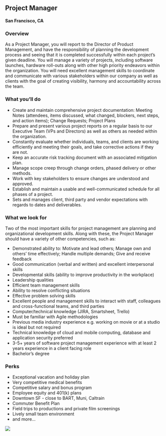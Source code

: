 ## Project Manager
#### San Francisco, CA

### Overview
As a Project Manager, you will report to the Director of Product Management, and have the responsibility of planning the development process and seeing that it is completed successfully within each project’s given deadline.  You will manage a variety of projects, including software launches, hardware roll-outs along with other high priority endeavors within the organization.
You will need excellent management skills to coordinate and communicate with various stakeholders within our company as well as clients with the goal of creating visibility, harmony and accountability across the team.  

### What you’ll do
+	Create and maintain comprehensive project documentation: Meeting Notes (attendees, items discussed, what changed, blockers, next steps, and action items); Change Requests; Project Plans
+	Prepare and present various project reports on a regular basis to our Executive Team (VPs and Directors) as well as others as needed within the organization.
+	Constantly evaluate whether individuals, teams, and clients are working efficiently and meeting their goals, and take corrective actions if they are not.
+	Keep an accurate risk tracking document with an associated mitigation plan.
+	Manage scope creep through change orders, phased delivery or other methods.
+	Work with key stakeholders to ensure changes are understood and approved.
+	Establish and maintain a usable and well-communicated schedule for all phases of a project.
+	Sets and manages client, third party and vendor expectations with regards to dates and deliverables.

### What we look for
Two of the most important skills for project management are planning and organizational development skills. Along with these, the Project Manager should have a variety of other competencies, such as:
+	Demonstrated ability to: Motivate and lead others; Manage own and others’ time effectively; Handle multiple demands; Give and receive feedback
+	Good communication (verbal and written) and excellent interpersonal skills
+	Developmental skills (ability to improve productivity in the workplace)   
+	Leadership qualities   
+	Efficient team management skills
+	Ability to resolve conflicting situations
+	Effective problem solving skills
+	Excellent people and management skills to interact with staff, colleagues and cross-functional teams, and third parties
+	Computer/technical knowledge (JIRA, Smartsheet, Trello)
+	Must be familiar with Agile methodologies
+	Previous media industry experience e.g. working on movie or at a studio is ideal but not required
+	Technical knowledge of cloud and mobile computing, database and application security preferred
+	3-5+ years of software project management experience with at least 2 years experience in a client facing role
+	Bachelor’s degree

### Perks
+	Exceptional vacation and holiday plan
+	Very competitive medical benefits
+	Competitive salary and bonus program
+	Employee equity and 401(k) plans
+	Downtown SF - close to BART, Muni, Caltrain
+	Commuter Benefit Plan
+	Field trips to productions and private film screenings
+	Lively small team environment
+	and more...


[<img src='https://dabuttonfactory.com/button.png?t=Learn+More&f=Calibri-Bold&ts=24&tc=fff&hp=20&vp=8&c=5&bgt=unicolored&bgc=29aafe'>](https://letsrockit.co/jobs/uelyifn5c3rlbxm-project-manager)
